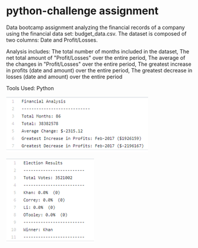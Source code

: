 # python-challenge assignment
Data bootcamp assignment analyzing the financial records of a company using the financial data set: budget_data.csv. The dataset is composed of two columns: Date and Profit/Losses.

Analysis includes: The total number of months included in the dataset, The net total amount of "Profit/Losses" over the entire period, The average of the changes in "Profit/Losses" over the entire period, The greatest increase in profits (date and amount) over the entire period, The greatest decrease in losses (date and amount) over the entire period

Tools Used: Python 


![Alt Text](https://github.com/eherchen/Analysis-of-Business-Financial-records/blob/master/PyBank/pybank_image.png)

![Alt Text](https://github.com/eherchen/Analysis-of-Business-Financial-records/blob/master/PyPoll/pypoll_image.png)

